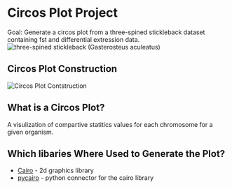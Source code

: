 # Circos Plot Project
Goal: Generate a circos plot from a three-spined stickleback dataset containing fst and differential extression data. ![](https://upload.wikimedia.org/wikipedia/commons/thumb/9/9e/Culaea_inconstans_1908.jpg/250px-Culaea_inconstans_1908.jpg "three-spined stickleback (Gasterosteus aculeatus)")  

## Circos Plot Construction
![](https://github.com/mattgrobelny/Data-viz-Circle-plot/blob/master/output_plots/plots_contruction_large.gif "Circos Plot Contstruction")  

## What is a Circos Plot?
A visulization of compartive statitics values for each chromosome for a given organism.  

## Which libaries Where Used to Generate the Plot?
- [Cairo](https://www.cairographics.org) - 2d graphics library 
- [pycairo](https://www.cairographics.org/documentation/pycairo/3/) - python connector for the cairo library 
